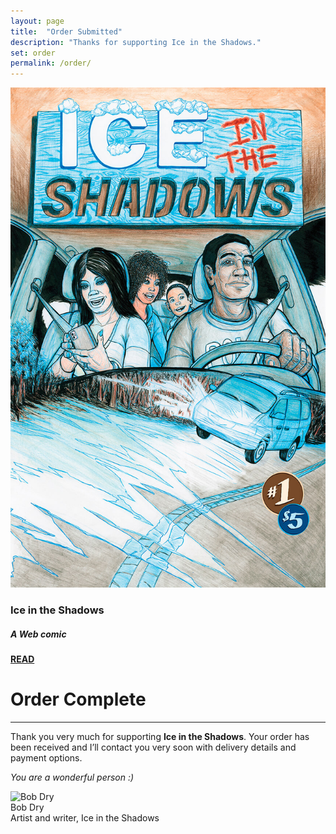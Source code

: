 ```yaml
---
layout: page
title:  "Order Submitted"
description: "Thanks for supporting Ice in the Shadows."
set: order
permalink: /order/
---
```


  <div class="row g-0 row-cols-1 row-cols-lg-3">
    <div class="col-lg-4 bd-home-thumbs order-last order-lg-first">
        <div class="p-lg-4 pt-0 m-lg-4 mt-0 text-center">
          <a href="/ice/">
            <img src="/images/v3/ice-864.jpg" class="img-fluid comic-rad" loading="lazy" width="578" height="800">
          </a>
          <h3 class="mt-3 mb-0">Ice in the Shadows</h3>
          <h5 class="mt-1 mb-3"><em>A Web comic</em></h5>
          <a href="/ice/" class="button-bd me-3 mb-3"><strong>READ</strong></a>
        </div>
    </div>
    <div class="col-lg-7">
    <div class="chat">
    <h1>Order Complete</h1>
    <hr>
    <p>Thank you very much for supporting <strong>Ice in the Shadows</strong>. Your order has been received and I&rsquo;ll contact you very soon with delivery details and payment options.</p>
    <p><em>You are a wonderful person :)</em></p>
    <p class="mt-4">
      <img src="../images/v3/bob-sig-k.png" alt="Bob Dry" width="180" height="53" class="mt-1"><br />
      Bob Dry<br />
      Artist and writer, Ice in the Shadows
    </p>
    </div>
    </div>
  </div>